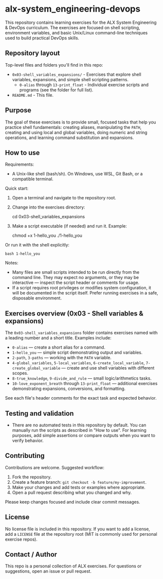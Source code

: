 # alx-system_engineering-devops

This repository contains learning exercises for the ALX System Engineering & DevOps curriculum. The exercises are focused on shell scripting, environment variables, and basic Unix/Linux command-line techniques used to build practical DevOps skills.

## Repository layout

Top-level files and folders you'll find in this repo:

- `0x03-shell_variables_expansions/` - Exercises that explore shell variables, expansions, and simple shell scripting patterns.
  - `0-alias` through `13-print_float` - Individual exercise scripts and programs (see the folder for full list).
- `README.md` - This file.

## Purpose

The goal of these exercises is to provide small, focused tasks that help you practice shell fundamentals: creating aliases, manipulating the `PATH`, creating and using local and global variables, doing numeric and string operations, and learning command substitution and expansions.

## How to use

Requirements:

- A Unix-like shell (bash/sh). On Windows, use WSL, Git Bash, or a compatible terminal.

Quick start:

1. Open a terminal and navigate to the repository root.
2. Change into the exercises directory:

	cd 0x03-shell_variables_expansions

3. Make a script executable (if needed) and run it. Example:

	chmod +x 1-hello_you
	./1-hello_you

Or run it with the shell explicitly:

	bash 1-hello_you

Notes:

- Many files are small scripts intended to be run directly from the command line. They may expect no arguments, or they may be interactive — inspect the script header or comments for usage.
- If a script requires root privileges or modifies system configuration, it will be documented in the script itself. Prefer running exercises in a safe, disposable environment.

## Exercises overview (0x03 - Shell variables & expansions)

The `0x03-shell_variables_expansions` folder contains exercises named with a leading number and a short title. Examples include:

- `0-alias` — create a short alias for a command.
- `1-hello_you` — simple script demonstrating output and variables.
- `2-path`, `3-paths` — working with the `PATH` variable.
- `4-global_variables`, `5-local_variables`, `6-create_local_variable`, `7-create_global_variable` — create and use shell variables with different scopes.
- `8-true_knowledge`, `9-divide_and_rule` — small logic/arithmetics tasks.
- `10-love_exponent_breath` through `13-print_float` — additional exercises demonstrating expansions, conversions, and formatting.

See each file's header comments for the exact task and expected behavior.

## Testing and validation

- There are no automated tests in this repository by default. You can manually run the scripts as described in "How to use". For learning purposes, add simple assertions or compare outputs when you want to verify behavior.

## Contributing

Contributions are welcome. Suggested workflow:

1. Fork the repository.
2. Create a feature branch: `git checkout -b feature/my-improvement`.
3. Make your changes and add tests or examples where appropriate.
4. Open a pull request describing what you changed and why.

Please keep changes focused and include clear commit messages.

## License

No license file is included in this repository. If you want to add a license, add a `LICENSE` file at the repository root (MIT is commonly used for personal exercise repos).

## Contact / Author

This repo is a personal collection of ALX exercises. For questions or suggestions, open an issue or pull request.
    